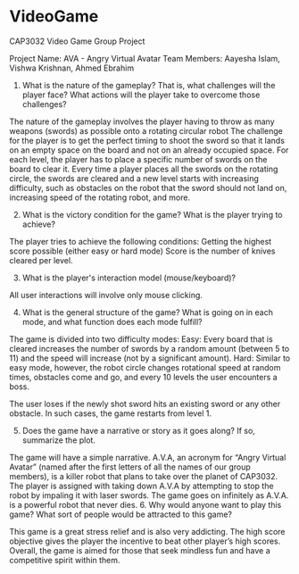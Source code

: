 # VideoGame
CAP3032 Video Game Group Project

Project Name: AVA - Angry Virtual Avatar
Team Members: Aayesha Islam, Vishwa Krishnan, Ahmed Ebrahim

1. What is the nature of the gameplay? That is, what challenges will the player face? What actions will the player take to overcome those challenges?

The nature of the gameplay involves the player having to throw as many weapons (swords) as possible onto a rotating circular robot The challenge for the player is to get the perfect timing to shoot the sword so that it lands on an empty space on the board and not on an already occupied space. For each level, the player has to place a specific number of swords on the board to clear it. Every time a player places all the swords on the rotating circle, the swords are cleared and a new level starts with increasing difficulty, such as obstacles on the robot that the sword should not land on, increasing speed of the rotating robot, and more.


 2. What is the victory condition for the game? What is the player trying to achieve?

The player tries to achieve the following conditions: 
Getting the highest score possible (either easy or hard mode)
Score is the number of knives cleared per level.

 3. What is the player's interaction model (mouse/keyboard)?

All user interactions will involve only mouse clicking.

 4. What is the general structure of the game? What is going on in each mode, and what function does each mode fulfill?

The game is divided into two difficulty modes:
Easy: Every board that is cleared increases the number of swords by a random amount (between 5 to 11) and the speed will increase (not by a significant amount).
Hard: Similar to easy mode, however, the robot circle changes rotational speed at random times, obstacles come and go, and every 10 levels the user encounters a boss.

The user loses if the newly shot sword hits an existing sword or any other obstacle. In such cases, the game restarts from level 1.

 5. Does the game have a narrative or story as it goes along? If so, summarize the plot. 

The game will have a simple narrative. A.V.A, an acronym for “Angry Virtual Avatar” (named after the first letters of all the names of our group members), is a killer robot that plans to take over the planet of CAP3032. The player is assigned with taking down A.V.A by attempting to stop the robot by impaling it with laser swords. The game goes on infinitely as A.V.A. is a powerful robot that never dies.
6. Why would anyone want to play this game? What sort of people would be attracted to this game?

This game is a great stress relief and is also very addicting. The high score objective gives the player the incentive to beat other player’s high scores. Overall, the game is aimed for those that seek mindless fun and have a competitive spirit within them.


